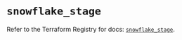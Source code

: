 # `snowflake_stage`

Refer to the Terraform Registry for docs: [`snowflake_stage`](https://registry.terraform.io/providers/snowflake-labs/snowflake/0.93.0/docs/resources/stage).
